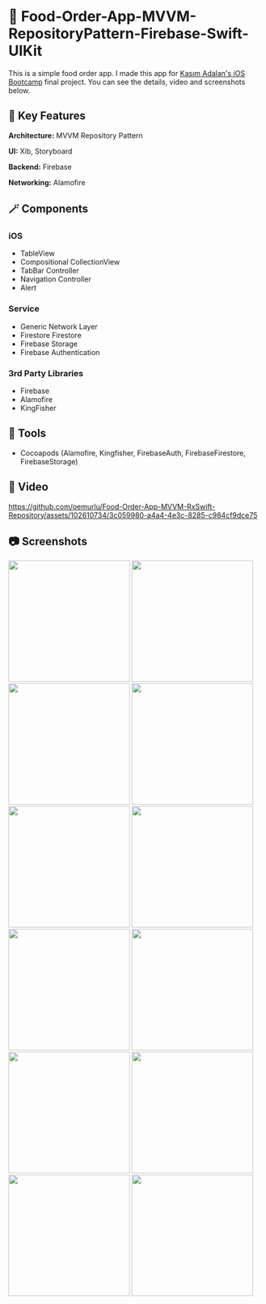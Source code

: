 # :pizza: Food-Order-App-MVVM-RepositoryPattern-Firebase-Swift-UIKit

This is a simple food order app. I made this app for [Kasım Adalan's iOS Bootcamp](https://www.udemy.com/course/ios-bootcamp-program-swift/) final project.  You can see the details, video and screenshots below.

## :nut_and_bolt: Key Features

**Architecture:** MVVM Repository Pattern

**UI:** Xib, Storyboard

**Backend:** Firebase

**Networking:** Alamofire

## :magic_wand: Components

### iOS
- TableView
- Compositional CollectionView
- TabBar Controller
- Navigation Controller
- Alert

### Service
- Generic Network Layer 
- Firestore Firestore
- Firebase Storage
- Firebase Authentication

### 3rd Party Libraries
- Firebase
- Alamofire
- KingFisher


## :hammer: Tools

* Cocoapods (Alamofire, Kingfisher, FirebaseAuth, FirebaseFirestore, FirebaseStorage)
 
## :movie_camera: Video

https://github.com/oemurlu/Food-Order-App-MVVM-RxSwift-Repository/assets/102610734/3c059980-a4a4-4e3c-8285-c984cf9dce75



## :camera: Screenshots

<p float="left">
<img width="240" src="/screenshots/ss1.png">
<img width="240" src="/screenshots/ss2.png">
<img width="240" src="/screenshots/ss3.png">
<img width="240" src="/screenshots/ss4.png">
<img width="240" src="/screenshots/ss5.png">
<img width="240" src="/screenshots/ss6.png">
<img width="240" src="/screenshots/ss7.png">
<img width="240" src="/screenshots/ss8.png">
<img width="240" src="/screenshots/ss9.png">
<img width="240" src="/screenshots/ss10.png">
<img width="240" src="/screenshots/ss11.png">
<img width="240" src="/screenshots/ss12.png">
</p>

